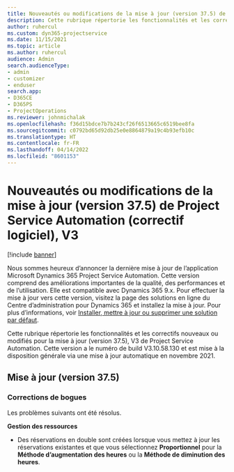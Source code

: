 ```yaml
---
title: Nouveautés ou modifications de la mise à jour (version 37.5) de Project Service Automation (correctif logiciel), V3
description: Cette rubrique répertorie les fonctionnalités et les correctifs disponibles dans la mise à jour de la version 37.5, V3 de Microsoft Dynamics 365 Project Service Automation.
author: ruhercul
ms.custom: dyn365-projectservice
ms.date: 11/15/2021
ms.topic: article
ms.author: ruhercul
audience: Admin
search.audienceType:
- admin
- customizer
- enduser
search.app:
- D365CE
- D365PS
- ProjectOperations
ms.reviewer: johnmichalak
ms.openlocfilehash: f36d15bdce7b7b243cf26f6513665c6519bee8fa
ms.sourcegitcommit: c0792bd65d92db25e0e8864879a19c4b93efb10c
ms.translationtype: HT
ms.contentlocale: fr-FR
ms.lasthandoff: 04/14/2022
ms.locfileid: "8601153"
---
```

# <a name="whats-new-or-changed-in-project-service-automation-update-release-375-v3"></a>Nouveautés ou modifications de la mise à jour (version 37.5) de Project Service Automation (correctif logiciel), V3

[!include [banner](../includes/psa-now-project-operations.md)]

Nous sommes heureux d’annoncer la dernière mise à jour de l’application Microsoft Dynamics 365 Project Service Automation. Cette version comprend des améliorations importantes de la qualité, des performances et de l’utilisation. Elle est compatible avec Dynamics 365 9.x. Pour effectuer la mise à jour vers cette version, visitez la page des solutions en ligne du Centre d’administration pour Dynamics 365 et installez la mise à jour. Pour plus d’informations, voir [Installer, mettre à jour ou supprimer une solution par défaut](/power-platform/admin/install-remove-preferred-solution).

Cette rubrique répertorie les fonctionnalités et les correctifs nouveaux ou modifiés pour la mise à jour (version 37.5), V3 de Project Service Automation. Cette version a le numéro de build V3.10.58.130 et est mise à la disposition générale via une mise à jour automatique en novembre 2021.

## <a name="update-release-375"></a>Mise à jour (version 37.5)

### <a name="bug-fixes"></a>Corrections de bogues

Les problèmes suivants ont été résolus.

**Gestion des ressources**
- Des réservations en double sont créées lorsque vous mettez à jour les réservations existantes et que vous sélectionnez **Proportionnel** pour la **Méthode d’augmentation des heures** ou la **Méthode de diminution des heures**.
